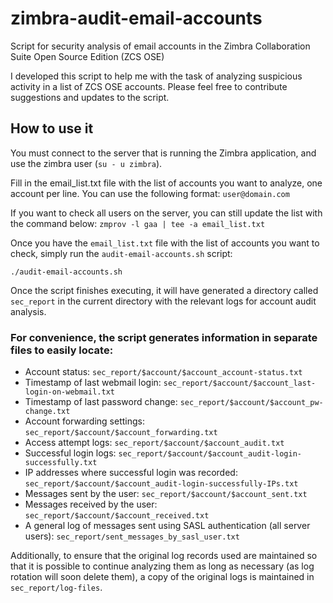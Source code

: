 # zimbra-audit-email-accounts
Script for security analysis of email accounts in the Zimbra Collaboration Suite Open Source Edition (ZCS OSE)

I developed this script to help me with the task of analyzing suspicious activity in a list of ZCS OSE accounts. Please feel free to contribute suggestions and updates to the script.

## How to use it
You must connect to the server that is running the Zimbra application, and use the zimbra user (`su - u zimbra`).

Fill in the email_list.txt file with the list of accounts you want to analyze, one account per line. You can use the following format: `user@domain.com`

If you want to check all users on the server, you can still update the list with the command below:
`zmprov -l gaa | tee -a email_list.txt`

Once you have the `email_list.txt` file with the list of accounts you want to check, simply run the `audit-email-accounts.sh` script:
```
./audit-email-accounts.sh
```

Once the script finishes executing, it will have generated a directory called `sec_report` in the current directory with the relevant logs for account audit analysis.

### For convenience, the script generates information in separate files to easily locate:

- Account status: `sec_report/$account/$account_account-status.txt`
- Timestamp of last webmail login: `sec_report/$account/$account_last-login-on-webmail.txt`
- Timestamp of last password change: `sec_report/$account/$account_pw-change.txt`
- Account forwarding settings: `sec_report/$account/$account_forwarding.txt`
- Access attempt logs: `sec_report/$account/$account_audit.txt`
- Successful login logs: `sec_report/$account/$account_audit-login-successfully.txt`
- IP addresses where successful login was recorded: `sec_report/$account/$account_audit-login-successfully-IPs.txt`
- Messages sent by the user: `sec_report/$account/$account_sent.txt`
- Messages received by the user: `sec_report/$account/$account_received.txt`
- A general log of messages sent using SASL authentication (all server users): `sec_report/sent_messages_by_sasl_user.txt`

Additionally, to ensure that the original log records used are maintained so that it is possible to continue analyzing them as long as necessary (as log rotation will soon delete them), a copy of the original logs is maintained in `sec_report/log-files`.
